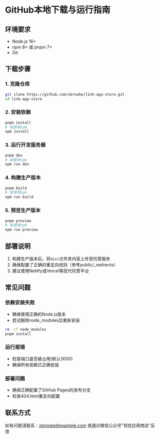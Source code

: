 # GitHub本地下载与运行指南

## 环境要求
- Node.js 16+
- npm 8+ 或 pnpm 7+
- Git

## 下载步骤

### 1. 克隆仓库
```bash
git clone https://github.com/xbrooke/link-app-store.git
cd link-app-store
```

### 2. 安装依赖
```bash
pnpm install
# 或使用npm
npm install
```

### 3. 运行开发服务器
```bash
pnpm dev
# 或使用npm
npm run dev
```

### 4. 构建生产版本
```bash
pnpm build
# 或使用npm
npm run build
```

### 5. 预览生产版本
```bash
pnpm preview
# 或使用npm
npm run preview
```

## 部署说明
1. 构建生产版本后，将`dist`文件夹内容上传至托管服务
2. 确保配置了正确的重定向规则（参考public/_redirects）
3. 建议使用Netlify或Vercel等现代托管平台

## 常见问题

### 依赖安装失败
- 确保使用正确的Node.js版本
- 尝试删除node_modules后重新安装
```bash
rm -rf node_modules
pnpm install
```

### 运行报错
- 检查端口是否被占用(默认3000)
- 确保所有依赖已正确安装

### 部署问题
- 确保正确配置了GitHub Pages的发布分支
- 检查404.html重定向配置

## 联系方式
如有问题请联系：xbrooke@example.com
或通过微信公众号"领克应用商店"反馈